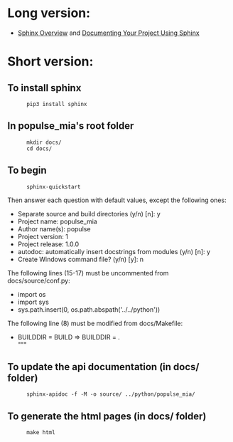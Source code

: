 # Long version:
* [Sphinx Overview](http://www.sphinx-doc.org/en/master/index.html) and [Documenting Your Project Using Sphinx](https://pythonhosted.org/an_example_pypi_project/sphinx.html)
# Short version:

## To install sphinx
          pip3 install sphinx

## In populse_mia's root folder
          mkdir docs/
          cd docs/

## To begin
          sphinx-quickstart
          
Then answer each question with default values, except the following ones:
 - Separate source and build directories (y/n) [n]: y
 - Project name: populse_mia
 - Author name(s): populse
 - Project version: 1
 - Project release: 1.0.0
 - autodoc: automatically insert docstrings from modules (y/n) [n]: y
 - Create Windows command file? (y/n) [y]: n  
 
The following lines (15-17) must be uncommented from docs/source/conf.py:
 - import os
 - import sys
 - sys.path.insert(0, os.path.abspath('../../python'))
 
The following line (8) must be modified from docs/Makefile:
 - BUILDDIR      = BUILD  =>  BUILDDIR      = .  
"""

## To update the api documentation (in docs/ folder)
          sphinx-apidoc -f -M -o source/ ../python/populse_mia/

## To generate the html pages (in docs/ folder)
          make html

